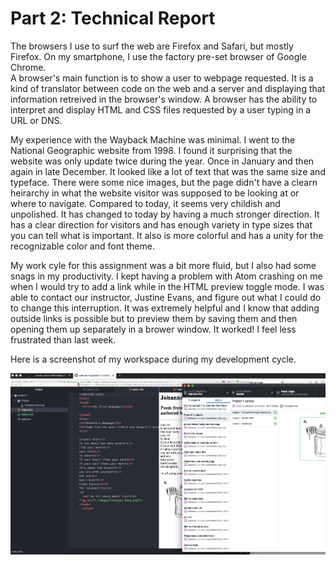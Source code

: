 <h1>Part 2: Technical Report </h1>
<p>The browsers I use to surf the web are Firefox and Safari, but mostly Firefox. On my smartphone, I use the factory pre-set browser of Google Chrome.</br>
A browser's main function is to show a user to webpage requested. It is a kind of translator between code on the web and a server and displaying that information retreived in the browser's window. A browser has the ability to interpret and display HTML and CSS files requested by a user typing in a URL or DNS.</br>
</p>
<p>My experience with the Wayback Machine was minimal. I went to the National Geographic website from 1998. I found it surprising that the website was only update twice during the year. Once in January and then again in late December. It looked like a lot of text that was the same size and typeface. There were some nice images, but the page didn't have a clearn heirarchy in what the website visitor was supposed to be looking at or where to navigate. Compared to today, it seems very childish and unpolished. It has changed to today by having a much stronger direction. It has a clear direction for visitors and has enough variety in type sizes that you can tell what is important. It also is more colorful and has a unity for the recognizable color and font theme. </br>
</p>
<p> My work cyle for this assignment was a bit more fluid, but I also had some snags in my productivity. I kept having a problem with Atom crashing on me when I would try to add a link while in the HTML preview toggle mode. I was able to contact our instructor, Justine Evans, and figure out what I could do to change this interruption. It was extremely helpful and I know that adding outside links is possible but to preview them by saving them and then opening them up separately in a brower window. It worked! I feel less frustrated than last week.
</p>
<p>Here is a screenshot of my workspace during my development cycle.</p>
<img src="./images/project-1-screenshot.png"/>
